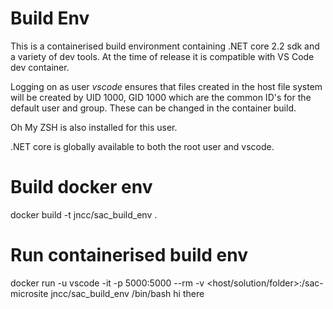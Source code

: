 # Build Env
This is a containerised build environment containing .NET core 2.2 sdk and a variety of dev tools. At the time of release it is compatible with VS Code dev container.

Logging on as user *vscode* ensures that files created in the host file system will be created by UID 1000, GID 1000 which are the common ID's for the default user and group. These can be changed in the container build.

Oh My ZSH is also installed for this user.

.NET core is globally available to both the root user and vscode.

Build docker env
================

docker build -t jncc/sac_build_env .

Run containerised build env
===========================

docker run -u vscode -it -p 5000:5000 --rm -v <host/solution/folder>:/sac-microsite jncc/sac_build_env /bin/bash
 hi there
 